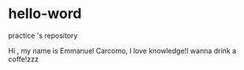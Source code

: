 # hello-word
practice 's repository

Hi , my name is Emmanuel Carcomo, I love knowledge!I wanna drink a coffe!zzz
